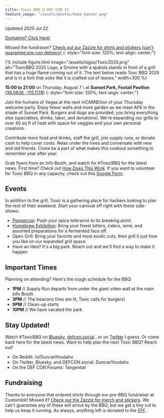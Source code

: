 ```yaml
---
title: Toxic BBQ @ DEF CON 33
feature_image: "/assets/photos/home_banner.png"
---
```

*Updated 2025 Jul 22*

[Dontating? Click Here!](https://donate.toxicbbq.org)

Missed the fundraiser? [Check out our Zazzle for shirts and stickers (can't guarantee pre-con delivery)](https://www.zazzle.com/store/toxic_bbq)
{: style="font-size: 120%; text-align: center;"}

{% include figure.html image="/assets/logos/Toxic2025.png" alt="ToxicBBQ 2025 Logo, a Gnome with a spatula stands in front of a grill that has a huge flame coming out of it. The text below reads Toxc BBQ 2025 and is in a font that ooks like it is crafted out of leaves." width=300 %}

**15:00 to 21:00** on Thursday, August 7 \\
at **Sunset Park, Foxtail Pavilion** [(36.0636, -115.1178)](https://www.google.com/maps/place/36.0636,-115.1178)
{: style="font-size: 120%; text-align: center;"}

Join the humans of Vegas at the next inCARNEtion of your Thursday welcome party.  Enjoy fewer walls and more garden as we meet AFK in the shade of Sunset Park. Burgers and dogs are provided; you bring everything else (specialties, drinks, labor, and donations). We're expanding our grills to over 40 sq ft of heat with space for veggies and your own personal creations.

Contribute more food and drinks, staff the grill, join supply runs, or donate cash to help cover costs. Relax under the trees and conversate with new and old friends. Come be a part of what makes this cookout something to remember year after year.

Grab flyers from an Info Booth, and watch for #ToxicBBQ for the latest news. First time? Check out [How Does This Work](/volunteering). If you want to volunteer for Toxic BBQ in any capacity, check out this [Google Form](https://forms.gle/H4QMN56wChZwmQNQA).

## Events
In addition to the grill, Toxic is a gathering place for hackers looking to plan the rest of their weekend. Start your carnival off right with these side-shows:

- [Peppercon](https://discord.gg/URRBHAH): Push your spice tolerance to its breaking point. 
- [Homebrew Exhibition](/homebrew): Bring your finest bitters, ciders, wine, and assorted preparations for a fermented face off.
- Open Grill: Bring your favorite and most exotic cuts, then grill it just how you like on our expanded grill space.
- Have an Idea? It's a big park. Reach out and we'll find a way to make it happen

## Important Times
Planning on attending? Here's the rough schedule for the BBQ:
- **1PM** // Supply Run departs from under the giant video wall at the main Info Booth
- **3PM** // The beacons fires are lit, Toxic calls for burgers!
- **9PM** // Clean-up starts
- **10PM** // We have vacated the park

## Stay Updated!
Watch #ToxicBBQ on [Bluesky](https://bsky.app/search?q=%23toxicbbq), [defcon.social](https://defcon.social/)...or on [Twitter](https://www.twitter.com/search?q=%23ToxicBBQ) I guess. Or come back here for the latest news. Want to help plan the next Toxic BBQ? Reach out!
- On Reddit: /u/DuncanYoudaho
- On Twitter, Bluesky, and DEFCON.social: DuncanYoudaho
- On the DEF CON Forums: Tangential

## Fundraising
Thanks to everyone that ordered shirts through our pre-BBQ fundraiser at CustomInk! Missed it? [Check out the Zazzle for merch and stickers](https://www.zazzle.com/store/toxic_bbq). We can't guarantee any of these will arrive by the BBQ, but we get a tiny cut to help us keep it running. As always, anything left is donated to the [EFF](https://www.eff.org).
